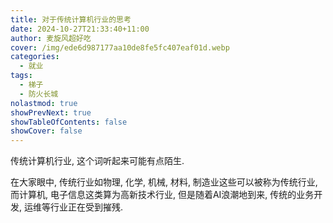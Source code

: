 ```yaml
---
title: 对于传统计算机行业的思考
date: 2024-10-27T21:33:40+11:00
author: 麦旋风超好吃
cover: /img/ede6d987177aa10de8fe5fc407eaf01d.webp
categories:
  - 就业
tags:
  - 梯子
  - 防火长城
nolastmod: true
showPrevNext: true
showTableOfContents: false
showCover: false
---
```


传统计算机行业, 这个词听起来可能有点陌生. 

<!--more-->

在大家眼中, 传统行业如物理, 化学, 机械, 材料, 制造业这些可以被称为传统行业, 而计算机, 电子信息这类算为高新技术行业, 但是随着AI浪潮地到来, 传统的业务开发, 运维等行业正在受到摧残.